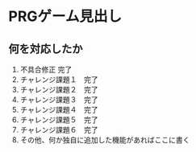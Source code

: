 # PRGゲーム見出し
## 何を対応したか

1. 不具合修正 完了
1. チャレンジ課題１　完了
1. チャレンジ課題２　完了
1. チャレンジ課題３　完了
1. チャレンジ課題４　完了
1. チャレンジ課題５　完了
1. チャレンジ課題６　完了
1. その他、何か独自に追加した機能があればここに書く
